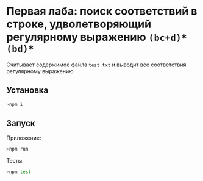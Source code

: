 # Первая лаба: поиск соответствий в строке, удволетворяющий регулярному выражению `(bc+d)*(bd)*`
Считывает содержимое файла `test.txt` и выводит все соответствия регулярному выражению
## Установка
```bash
>npm i
```
## Запуск
Приложение:
```bash
>npm run
```
Тесты:
```bash
>npm test
```